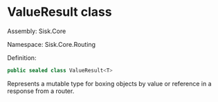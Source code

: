 <!--

Copyrights 2023 Sisk Framework - CypherPotato
Published under MIT license

!!! DO NOT EDIT THIS FILE !!!
This file was generated by a tool in the Sisk package. To edit the information in this documentation,
edit the XML documentation present in the Sisk source code.

-->

# ValueResult class
Assembly: Sisk.Core

Namespace: Sisk.Core.Routing

Definition:

```cs
public sealed class ValueResult<T>
```

Represents a mutable type for boxing objects by value or reference in a response from a router.

